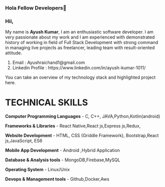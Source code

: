 ### Hola Fellow Developers👋


### Hii,
My name is <b>Ayush Kumar</b>, I am an enthusiastic software developer. I am very passionate about my work and I am experienced with demonstrated history of working in field of Full Stack Development with strong command in managing live projects as freelancer, leading team with result-oriented attitude.
<ol>
  <li>Email : Ayushraichand1@gmail.com</li>
  <li>Linkedin Profile : https://www.linkedin.com/in/ayush-kumar-1011/</li>
 </ol>
You can take an overview of my technology stack and highlighted project here.



# TECHNICAL SKILLS 	
<b>Computer Programming Languages</b> - C, C++, JAVA,Python,Kotlin(android)  

<b>Frameworks & Libraries</b> - React Native,React js,Express js,Redux,

<b>Website Development</b> - HTML, CSS (Griddle Framework), Bootstrap,React js,JavaScript, ES6  

<b>Mobile App Development</b> - Android ,Hybrid Application  

<b>Database & Analysis tools</b> - MongoDB,Firebase,MySQL  

<b>Operating System</b> - Linux/Unix  

<b>Devops & Management tools</b> - Github,Docker,Aws


